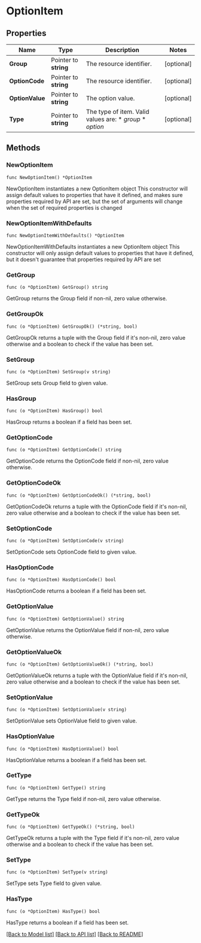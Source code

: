 # OptionItem

## Properties

Name | Type | Description | Notes
------------ | ------------- | ------------- | -------------
**Group** | Pointer to **string** | The resource identifier. | [optional] 
**OptionCode** | Pointer to **string** | The resource identifier. | [optional] 
**OptionValue** | Pointer to **string** | The option value. | [optional] 
**Type** | Pointer to **string** | The type of item.  Valid values are: * _group_ * _option_ | [optional] 

## Methods

### NewOptionItem

`func NewOptionItem() *OptionItem`

NewOptionItem instantiates a new OptionItem object
This constructor will assign default values to properties that have it defined,
and makes sure properties required by API are set, but the set of arguments
will change when the set of required properties is changed

### NewOptionItemWithDefaults

`func NewOptionItemWithDefaults() *OptionItem`

NewOptionItemWithDefaults instantiates a new OptionItem object
This constructor will only assign default values to properties that have it defined,
but it doesn't guarantee that properties required by API are set

### GetGroup

`func (o *OptionItem) GetGroup() string`

GetGroup returns the Group field if non-nil, zero value otherwise.

### GetGroupOk

`func (o *OptionItem) GetGroupOk() (*string, bool)`

GetGroupOk returns a tuple with the Group field if it's non-nil, zero value otherwise
and a boolean to check if the value has been set.

### SetGroup

`func (o *OptionItem) SetGroup(v string)`

SetGroup sets Group field to given value.

### HasGroup

`func (o *OptionItem) HasGroup() bool`

HasGroup returns a boolean if a field has been set.

### GetOptionCode

`func (o *OptionItem) GetOptionCode() string`

GetOptionCode returns the OptionCode field if non-nil, zero value otherwise.

### GetOptionCodeOk

`func (o *OptionItem) GetOptionCodeOk() (*string, bool)`

GetOptionCodeOk returns a tuple with the OptionCode field if it's non-nil, zero value otherwise
and a boolean to check if the value has been set.

### SetOptionCode

`func (o *OptionItem) SetOptionCode(v string)`

SetOptionCode sets OptionCode field to given value.

### HasOptionCode

`func (o *OptionItem) HasOptionCode() bool`

HasOptionCode returns a boolean if a field has been set.

### GetOptionValue

`func (o *OptionItem) GetOptionValue() string`

GetOptionValue returns the OptionValue field if non-nil, zero value otherwise.

### GetOptionValueOk

`func (o *OptionItem) GetOptionValueOk() (*string, bool)`

GetOptionValueOk returns a tuple with the OptionValue field if it's non-nil, zero value otherwise
and a boolean to check if the value has been set.

### SetOptionValue

`func (o *OptionItem) SetOptionValue(v string)`

SetOptionValue sets OptionValue field to given value.

### HasOptionValue

`func (o *OptionItem) HasOptionValue() bool`

HasOptionValue returns a boolean if a field has been set.

### GetType

`func (o *OptionItem) GetType() string`

GetType returns the Type field if non-nil, zero value otherwise.

### GetTypeOk

`func (o *OptionItem) GetTypeOk() (*string, bool)`

GetTypeOk returns a tuple with the Type field if it's non-nil, zero value otherwise
and a boolean to check if the value has been set.

### SetType

`func (o *OptionItem) SetType(v string)`

SetType sets Type field to given value.

### HasType

`func (o *OptionItem) HasType() bool`

HasType returns a boolean if a field has been set.


[[Back to Model list]](../README.md#documentation-for-models) [[Back to API list]](../README.md#documentation-for-api-endpoints) [[Back to README]](../README.md)


